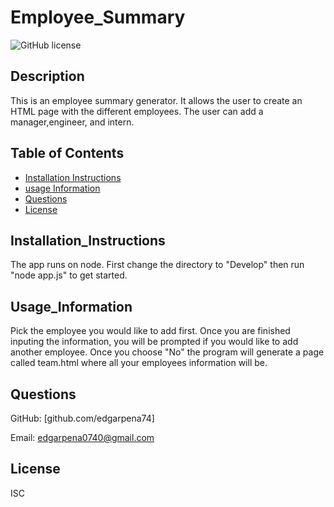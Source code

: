 # Employee_Summary

![GitHub license](https://img.shields.io/badge/license-ISC-blue.svg)

## Description

This is an employee summary generator. It allows the user to create an HTML page with the different employees. The user can add a manager,engineer, and intern.

## Table of Contents

- [Installation Instructions](#Installation_Instructions)
- [usage Information](#Usage_Information)
- [Questions](#Questions)
- [License](#License)

## Installation_Instructions

The app runs on node. First change the directory to "Develop" then run "node app.js" to get started.

## Usage_Information

Pick the employee you would like to add first. Once you are finished inputing the information, you will be prompted if you would like to add another employee. Once you choose "No" the program will generate a page called team.html where all your employees information will be.

## Questions

GitHub: [github.com/edgarpena74]

Email: edgarpena0740@gmail.com

## License

ISC
